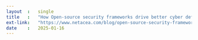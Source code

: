 ```yaml
---
layout  :   single
title   :   "How Open-source security frameworks drive better cyber defence"
ext-link:   "https://www.netacea.com/blog/open-source-security-frameworks/"
date    :   2025-01-16
---
```

